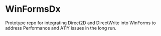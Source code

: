 # WinFormsDx
Prototype repo for integrating Direct2D and DirectWrite into WinForms to address Performance and A11Y issues in the long run.
